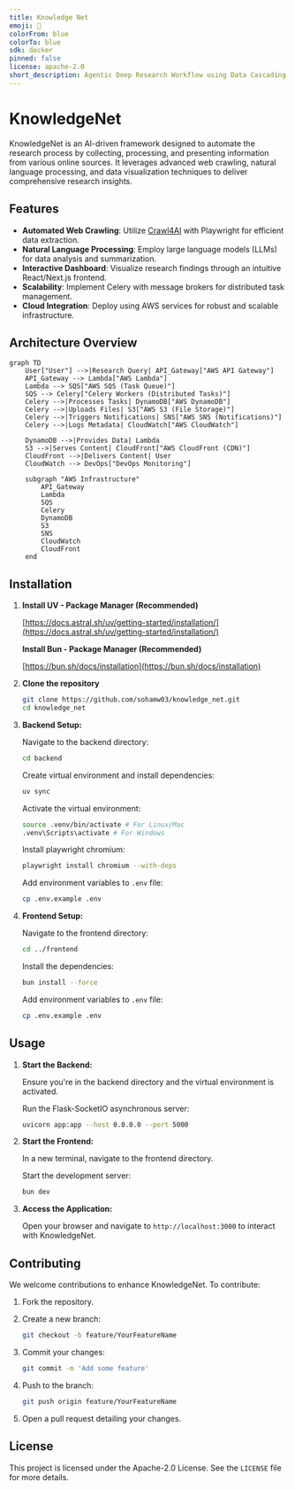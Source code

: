 ```yaml
---
title: Knowledge Net
emoji: 🏢
colorFrom: blue
colorTo: blue
sdk: docker
pinned: false
license: apache-2.0
short_description: Agentic Deep Research Workflow using Data Cascading
---
```


# KnowledgeNet

KnowledgeNet is an AI-driven framework designed to automate the research process by collecting, processing, and presenting information from various online sources. It leverages advanced web crawling, natural language processing, and data visualization techniques to deliver comprehensive research insights.

## Features

- **Automated Web Crawling**: Utilize [Crawl4AI](https://github.com/sohamw03/Crawl4AI) with Playwright for efficient data extraction.
- **Natural Language Processing**: Employ large language models (LLMs) for data analysis and summarization.
- **Interactive Dashboard**: Visualize research findings through an intuitive React/Next.js frontend.
- **Scalability**: Implement Celery with message brokers for distributed task management.
- **Cloud Integration**: Deploy using AWS services for robust and scalable infrastructure.

## Architecture Overview

```mermaid
graph TD
    User["User"] -->|Research Query| API_Gateway["AWS API Gateway"]
    API_Gateway --> Lambda["AWS Lambda"]
    Lambda --> SQS["AWS SQS (Task Queue)"]
    SQS --> Celery["Celery Workers (Distributed Tasks)"]
    Celery -->|Processes Tasks| DynamoDB["AWS DynamoDB"]
    Celery -->|Uploads Files| S3["AWS S3 (File Storage)"]
    Celery -->|Triggers Notifications| SNS["AWS SNS (Notifications)"]
    Celery -->|Logs Metadata| CloudWatch["AWS CloudWatch"]

    DynamoDB -->|Provides Data| Lambda
    S3 -->|Serves Content| CloudFront["AWS CloudFront (CDN)"]
    CloudFront -->|Delivers Content| User
    CloudWatch --> DevOps["DevOps Monitoring"]

    subgraph "AWS Infrastructure"
        API_Gateway
        Lambda
        SQS
        Celery
        DynamoDB
        S3
        SNS
        CloudWatch
        CloudFront
    end
```

## Installation

1.  **Install UV - Package Manager (Recommended)**

    [https://docs.astral.sh/uv/getting-started/installation/](https://docs.astral.sh/uv/getting-started/installation/)

    **Install Bun - Package Manager (Recommended)**

    [https://bun.sh/docs/installation](https://bun.sh/docs/installation)

2.  **Clone the repository**

    ```bash
    git clone https://github.com/sohamw03/knowledge_net.git
    cd knowledge_net
    ```

3.  **Backend Setup:**

    Navigate to the backend directory:

    ```bash
    cd backend
    ```

    Create virtual environment and install dependencies:
    ```bash
    uv sync
    ```

    Activate the virtual environment:
    ```bash
    source .venv/bin/activate # For Linux/Mac
    .venv\Scripts\activate # For Windows
    ```

    Install playwright chromium:
    ```bash
    playwright install chromium --with-deps
    ```

    Add environment variables to `.env` file:
    ```bash
    cp .env.example .env
    ```


3.  **Frontend Setup:**

    Navigate to the frontend directory:
    ```bash
    cd ../frontend
    ```

    Install the dependencies:
    ```bash
    bun install --force
    ```

    Add environment variables to `.env` file:
    ```bash
    cp .env.example .env

## Usage

1.  **Start the Backend:**

    Ensure you're in the backend directory and the virtual environment is activated.

    Run the Flask-SocketIO asynchronous server:
    ```bash
    uvicorn app:app --host 0.0.0.0 --port 5000
    ```

2.  **Start the Frontend:**

    In a new terminal, navigate to the frontend directory.

    Start the development server:

    ```bash
    bun dev
    ```

3.  **Access the Application:**

    Open your browser and navigate to `http://localhost:3000` to interact with KnowledgeNet.

## Contributing

We welcome contributions to enhance KnowledgeNet. To contribute:

1.  Fork the repository.
2.  Create a new branch:

    ```bash
    git checkout -b feature/YourFeatureName
    ```

3.  Commit your changes:

    ```bash
    git commit -m 'Add some feature'
    ```

4.  Push to the branch:

    ```bash
    git push origin feature/YourFeatureName
    ```

5.  Open a pull request detailing your changes.

## License

This project is licensed under the Apache-2.0 License. See the `LICENSE` file for more details.
